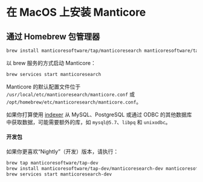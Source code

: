 # 在 MacOS 上安装 Manticore

## 通过 Homebrew 包管理器

```bash
brew install manticoresoftware/tap/manticoresearch manticoresoftware/tap/manticore-extra
```

以 brew 服务的方式启动 Manticore：

```bash
brew services start manticoresearch
```

Manticore 的默认配置文件位于 `/usr/local/etc/manticoresearch/manticore.conf` 或 `/opt/homebrew/etc/manticoresearch/manticore.conf`。

如果你打算使用 [indexer](../Creating_a_table/Local_tables/Plain_table.md) 从 MySQL、PostgreSQL 或通过 ODBC 的其他数据库中获取数据，可能需要额外的库，如 `mysql@5.7`、`libpq` 和 `unixodbc`。

#### 开发包
如果你更喜欢“Nightly”（开发）版本，请执行：
```bash
brew tap manticoresoftware/tap-dev
brew install manticoresoftware/tap-dev/manticoresearch-dev manticoresoftware/tap-dev/manticore-extra-dev manticoresoftware/tap-dev/manticore-language-packs
brew services start manticoresearch-dev
```

<!--
## 从带有二进制文件的压缩包安装

从[官方网站](https://manticoresearch.com/install/)下载并解压到文件夹：

```bash
mkdir manticore

cd manticore

wget https://repo.manticoresearch.com/repository/manticoresearch_macos/release/manticore-5.0.2-220530-348514c86-main.tar.gz

tar -xf manticore-5.0.2-220530-348514c86-main.tar.gz

wget https://repo.manticoresearch.com/repository/manticoresearch_macos/release/manticore-columnar-lib-1.15.4-220522-2fef34e-osx10.14.4-x86_64.tar.gz

tar -xf manticore-columnar-lib-1.15.4-220522-2fef34e-osx10.14.4-x86_64.tar.gz

## Start Manticore
FULL_SHARE_DIR=./share/manticore ./bin/searchd -c ./etc/manticoresearch/manticore.conf

## Run indexer
FULL_SHARE_DIR=./share/manticore ./bin/indexer -c ./etc/manticoresearch/manticore.conf
```

解压后，Manticore 的配置文件位于 `./etc/manticoresearch/manticore.conf`。

-->

<!-- proofread -->

